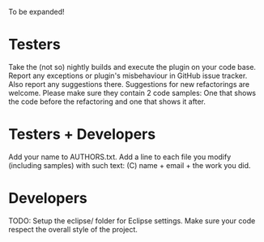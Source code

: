 To be expanded!

# Testers
Take the (not so) nightly builds and execute the plugin on your code base.
Report any exceptions or plugin's misbehaviour in GitHub issue tracker.
Also report any suggestions there.
Suggestions for new refactorings are welcome. Please make sure they contain 2 code samples:
One that shows the code before the refactoring and one that shows it after.

# Testers + Developers
Add your name to AUTHORS.txt.
Add a line to each file you modify (including samples) with such text:
    (C) name + email + the work you did.

# Developers
TODO: Setup the eclipse/ folder for Eclipse settings.
Make sure your code respect the overall style of the project.

